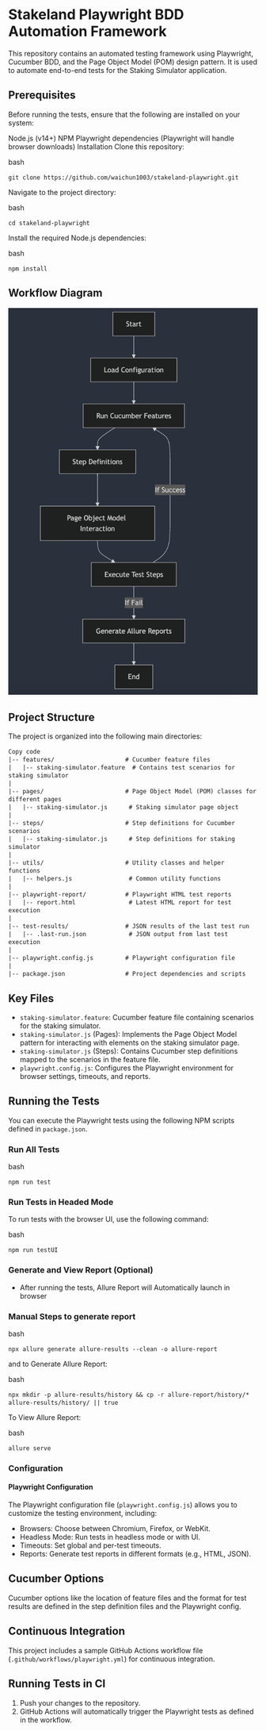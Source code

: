 # Stakeland Playwright BDD Automation Framework

This repository contains an automated testing framework using Playwright, Cucumber BDD, and the Page Object Model (POM) design pattern. It is used to automate end-to-end tests for the Staking Simulator application.

## Prerequisites
Before running the tests, ensure that the following are installed on your system:

Node.js (v14+)
NPM
Playwright dependencies (Playwright will handle browser downloads)
Installation
Clone this repository:

bash
```
git clone https://github.com/waichun1003/stakeland-playwright.git
```

Navigate to the project directory:

bash
```
cd stakeland-playwright
```

Install the required Node.js dependencies:

bash
```
npm install
```

## Workflow Diagram

![img.png](workflow.png)

## Project Structure
The project is organized into the following main directories:

````
Copy code
|-- features/                    # Cucumber feature files
|   |-- staking-simulator.feature  # Contains test scenarios for staking simulator
|
|-- pages/                       # Page Object Model (POM) classes for different pages
|   |-- staking-simulator.js      # Staking simulator page object
|
|-- steps/                       # Step definitions for Cucumber scenarios
|   |-- staking-simulator.js      # Step definitions for staking simulator
|
|-- utils/                       # Utility classes and helper functions
|   |-- helpers.js                # Common utility functions
|
|-- playwright-report/           # Playwright HTML test reports
|   |-- report.html               # Latest HTML report for test execution
|
|-- test-results/                # JSON results of the last test run
|   |-- .last-run.json            # JSON output from last test execution
|
|-- playwright.config.js         # Playwright configuration file
|
|-- package.json                 # Project dependencies and scripts
````

## Key Files
- `staking-simulator.feature`: Cucumber feature file containing scenarios for the staking simulator.
- `staking-simulator.js` (Pages): Implements the Page Object Model pattern for interacting with elements on the staking simulator page.
- `staking-simulator.js` (Steps): Contains Cucumber step definitions mapped to the scenarios in the feature file.
- `playwright.config.js`: Configures the Playwright environment for browser settings, timeouts, and reports.


## Running the Tests
You can execute the Playwright tests using the following NPM scripts defined in `package.json`.

### Run All Tests
bash
````
npm run test
````

### Run Tests in Headed Mode
To run tests with the browser UI, use the following command:

bash
````
npm run testUI
````

### Generate and View Report (Optional)
- After running the tests, Allure Report will Automatically launch in browser

### Manual Steps to generate report
bash
````
npx allure generate allure-results --clean -o allure-report
````

and to Generate Allure Report:

bash
````
npx mkdir -p allure-results/history && cp -r allure-report/history/* allure-results/history/ || true
````

To View Allure Report:

bash
```
allure serve
```

### Configuration
#### Playwright Configuration
The Playwright configuration file (`playwright.config.js`) allows you to customize the testing environment, including:

- Browsers: Choose between Chromium, Firefox, or WebKit.
- Headless Mode: Run tests in headless mode or with UI.
- Timeouts: Set global and per-test timeouts.
- Reports: Generate test reports in different formats (e.g., HTML, JSON).

## Cucumber Options
Cucumber options like the location of feature files and the format for test results are defined in the step definition files and the Playwright config.

## Continuous Integration
This project includes a sample GitHub Actions workflow file (`.github/workflows/playwright.yml`) for continuous integration.

## Running Tests in CI
1. Push your changes to the repository.
2. GitHub Actions will automatically trigger the Playwright tests as defined in the workflow.